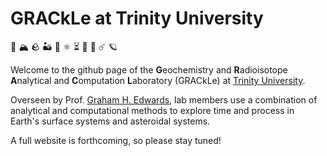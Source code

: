 # GRACkLe at Trinity University

🧊 🏔️ 🪨 🏜️ 🧪 ⚛️ ⏳ 🧮 🌟 ☄️ 🪐

Welcome to the github page of the **G**eochemistry and **R**adioisotope **A**nalytical and **C**omputation **L**aboratory (GRACkLe) at [Trinity University](https://www.trinity.edu/).

Overseen by Prof. [Graham H. Edwards](https://grahamedwards.github.io), lab members use a combination of analytical and computational methods to explore time and process in Earth's surface systems and asteroidal systems. 

A full website is forthcoming, so please stay tuned!

